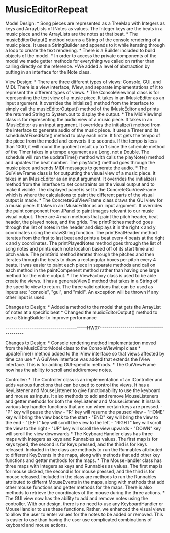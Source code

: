 # MusicEditorRepeat
Model Design:
	* Song pieces are represented as a TreeMap with Integers as keys and ArrayLists of INotes as values. The Integer keys are the beats in a music piece and the ArrayLists are the notes at that beat.
	* The musicEditorOutput() method returns a String of the console rendering of a music piece. It uses a StringBuilder and appends to it while iterating through a loop to create the text rendering.
	* There is a Builder included to build objects of the model.
	* In order to access the private components of the model we made getter methods for everything we called on rather than calling directly on the reference. 
	*We added a level of abstraction by putting in an interface for the Note class. 

View Design:
	* There are three different types of views: Console, GUI, and MIDI. There is a view interface, IView, and separate implementations of it to represent the different types of views.
	* The ConsoleViewImpl class is for representing the text view of a music piece. It takes in an IMusicEditor as an input argument. It overrides the initialize() method from the interface to simply call the musicEditorOutput() method of the IMusicEditor and prints the returned String to System.out to display the output.
	* The MidiViewImpl class is for representing the audio view of a music piece. It takes in an IMusicEditor as an input argument. It overrides the initialize() method from the interface to generate audio of the music piece. It uses a Timer and its scheduleAtFixedRate() method to play each note. It first gets the tempo of the piece from the model and converts it to seconds. If the tempo is less than 1000, it will round the quotient result up to 1 since the schedule method of the Timer takes in a tempo argument as a Long, not a Double. The schedule will run the updateTime() method with calls the playNote() method and updates the beat number. The playNote() method goes through the music piece and sends MIDI messages to generate the audio.
	* The GuiViewFrame class is for outputting the visual view of a music piece. It takes in an IMusicEditor as an input argument. It overrides the initialize() method from the interface to set constraints on the visual output and to make it visible. The displayed panel is set to the ConcreteGuiViewFrame which is where the calculations to paint the different parts of the visual output is made. 
	* The ConcreteGuiViewFrame class draws the GUI view for a music piece. It takes in an IMusicEditor as an input argument. It overrides the paint component from JPanel to paint images relevant to our music visual output. There are 4 main methods that paint the pitch header, beat header, the played notes, and the grids. The printPitches method goes through the list of notes in the header and displays it in the right x and y coordinates using the drawString function. The printBeatHeader method iterates from the first to last beat and prints a beat every 4 beats at the right x and y coordinates. The printPlayedNotes method goes through the list of song notes and prints each note location based off of its start time and pitch value. The printGrid method iterates through the pitches and then iterates through the beats to draw a rectangular boxes per pitch every 4 beats. It was easier to paint each piece in separate methods and call on each method in the paintCompenent method rather than having one large method for the entire output. 
	* The ViewFactory class is used to be able create the views. It has a generateView() method that takes in a String of the specific view to return. The three valid options that can be used as inputs are: "console", "gui", and "midi". An exception will be thrown if any other input is used.

Changes to Design:
	* Added a method to the model that gets the ArrayList of notes at a specific beat
	* Changed the musicEditorOutput() method to use a StringBuilder to improve performance



----------------------------------------HW07----------------------------------------

Changes to Design:
	* Console rendering method implementation moved from the MusicEditorModel class to the ConsoleViewImpl class
	* updateTime() method added to the IView interface so that views affected by time can use
	* A GuiView interface was added that extends the IView interface. This is for adding GUI-specific methods.
	* The GuiViewFrame now has the ability to scroll and add/remove notes.

Controller:
	* The Controller class is an implementation of an IController and adds various functions that can be used to control the views. It has a KeyListener and MouseListener to give functionability to use the keyboard and mouse as inputs. It also methods to add and remove MouseListeners and getter methods for both the KeyListener and MouseListener. It installs various key handler functions that are run when certain keys are pressed.
		- "P" key will pause the view
		- "R" key will resume the paused view
		- "HOME" key will bring the view back to the start
		- "END" key will bring the view to the end
		- "LEFT" key will scroll the view to the left
		- "RIGHT" key will scroll the view to the right
		- "UP" key will scroll the view upwards
		- "DOWN" key will scroll the view downwards
	* The KeyboardHandler class has three maps with Integers as keys and Runnables as values. The first map is for keys typed, the second is for keys pressed, and the third is for keys released. Included in the class are methods to run the Runnables attributed to different KeyEvents in the maps, along with methods that add other key functions and getter methods for the maps.
	* The MouseHandler class has three maps with Integers as keys and Runnables as values. The first map is for mouse clicked, the second is for mouse pressed, and the third is for mouse released. Included in the class are methods to run the Runnables attributed to differnt MouseEvents in the maps, along with methods that add other mouse functions and getter methods for the maps. There is also methods to retrieve the coordinates of the mouse during the three actions.
	* The GUI view now has the ability to add and remove notes using the controller. With our design, there is no need to use any KeyboardHandler or MouseHandler to use these functions. Rather, we enhanced the visual views to allow the user to enter values for the notes to be added or removed. This is easier to use than having the user use complicated combinations of keyboard and mouse actions.
